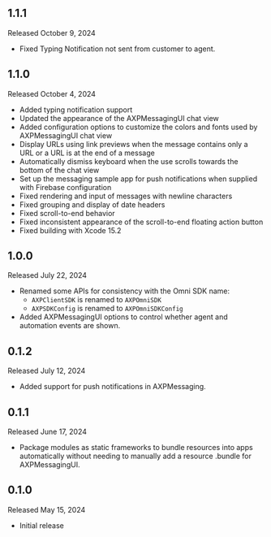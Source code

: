 ## 1.1.1
Released October 9, 2024
- Fixed Typing Notification not sent from customer to agent.

## 1.1.0

Released October 4, 2024

- Added typing notification support
- Updated the appearance of the AXPMessagingUI chat view
- Added configuration options to customize the colors and fonts used by AXPMessagingUI chat view
- Display URLs using link previews when the message contains only a URL or a URL is at the end of a message
- Automatically dismiss keyboard when the use scrolls towards the bottom of the chat view
- Set up the messaging sample app for push notifications when supplied with Firebase configuration
- Fixed rendering and input of messages with newline characters
- Fixed grouping and display of date headers
- Fixed scroll-to-end behavior
- Fixed inconsistent appearance of the scroll-to-end floating action button
- Fixed building with Xcode 15.2

## 1.0.0

Released July 22, 2024

- Renamed some APIs for consistency with the Omni SDK name:
  - `AXPClientSDK` is renamed to `AXPOmniSDK`
  - `AXPSDKConfig` is renamed to `AXPOmniSDKConfig`
- Added AXPMessagingUI options to control whether agent and automation events are shown.

## 0.1.2

Released July 12, 2024

- Added support for push notifications in AXPMessaging.

## 0.1.1

Released June 17, 2024

- Package modules as static frameworks to bundle resources into apps automatically without needing to manually add a resource .bundle for AXPMessagingUI.

## 0.1.0

Released May 15, 2024

- Initial release
